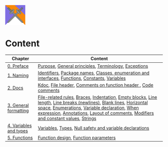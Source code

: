 <img src="/logo.svg" width="64px"/>

# Content

| Chapter             | Content                                                      |
| ------------------- | ------------------------------------------------------------ |
| [0. Preface](#c0.1) | [Purpose](#c0.1), [General principles](#c0.2), [Terminology](#c0.3), [Exceptions](#c0.4) |
| [1. Naming](#c1)    | [Identifiers](#c1.1), [Package names](#c1.2), [Classes, enumeration and interfaces](#c1.3), [Functions](#c1.4), [Constants](#c1.5), [Variables](#c1.6) |
| [2. Docs](#c2)  | [Kdoc](#c2.1), [File header](#c2.2), [Comments on function header ](#c2.3), [Code comments](#c2.4) |
| [3. General formatting](#c3)   | [File-related rules](#c3.1), [Braces](#c3.2), [Indentation](#c3.3), [Empty blocks](#c3.4), [Line length](#c3.5), [Line breaks (newlines)](#c3.6), [Blank lines](#c3.7), [Horizontal space](#c3.8), [Enumerations](#c3.9), [Variable declaration](#c3.10), [When expression](#c3.11), [Annotations](#c3.12), [Layout of comments](#c3.13), [Modifiers and constant values](#c3.14), [Strings](#c3.15)|
| [4. Variables and types](#c4) | [Variables](#c4.1), [Types](#c4.2), [Null safety and variable declarations](#4.3)|
| [5. Functions](#c5) | [Function design](#c5.1), [Function parameters](#c5.2)|
